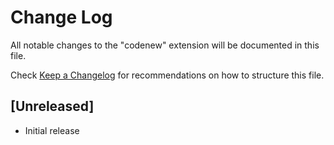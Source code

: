# Change Log

All notable changes to the "codenew" extension will be documented in this file.

Check [Keep a Changelog](http://keepachangelog.com/) for recommendations on how to structure this file.

## [Unreleased]

- Initial release